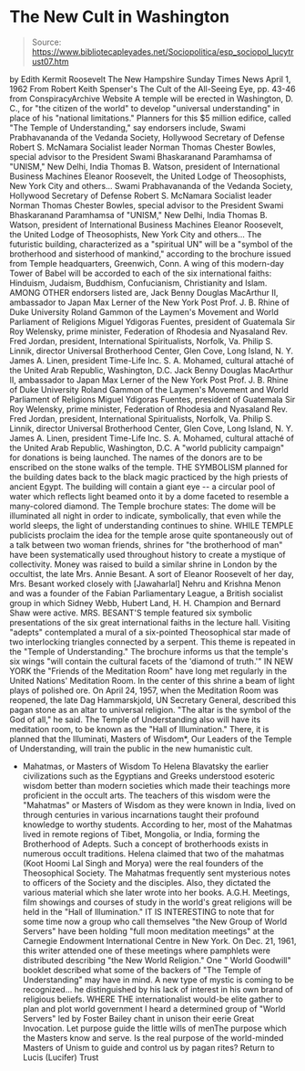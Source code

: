 # The New Cult in Washington

> Source: https://www.bibliotecapleyades.net/Sociopolitica/esp_sociopol_lucytrust07.htm

by Edith Kermit Roosevelt
The New Hampshire Sunday Times News
April 1, 1962 From Robert Keith Spenser's The Cult of the All-Seeing Eye, pp. 43-46
from ConspiracyArchive Website
A temple will be erected in Washington, D. C., for "the citizen of the world" to develop "universal understanding" in place of his "national limitations." Planners for this $5 million edifice, called "The Temple of Understanding," say endorsers include,
Swami Prabhavananda of the Vedanda Society, Hollywood Secretary of Defense Robert S. McNamara Socialist leader Norman Thomas Chester Bowles, special advisor to the President Swami Bhaskaranand Paramhamsa of "UNISM," New Delhi, India Thomas B. Watson, president of International Business Machines Eleanor Roosevelt, the United Lodge of Theosophists, New York City and others...
Swami Prabhavananda of the Vedanda Society, Hollywood
Secretary of Defense Robert S. McNamara
Socialist leader Norman Thomas
Chester Bowles, special advisor to the President
Swami Bhaskaranand Paramhamsa of "UNISM," New Delhi, India
Thomas B. Watson, president of International Business Machines
Eleanor Roosevelt, the United Lodge of Theosophists, New York City
and others...
The futuristic building, characterized as a "spiritual UN" will be a "symbol of the brotherhood and sisterhood of mankind," according to the brochure issued from Temple headquarters, Greenwich, Conn. A wing of this modern-day Tower of Babel will be accorded to each of the six international faiths: Hinduism, Judaism, Buddhism, Confucianism, Christianity and Islam. AMONG OTHER endorsers listed are,
Jack Benny Douglas MacArthur II, ambassador to Japan Max Lerner of the New York Post Prof. J. B. Rhine of Duke University Roland Gammon of the Laymen's Movement and World Parliament of Religions Miguel Ydigoras Fuentes, president of Guatemala Sir Roy Welensky, prime minister, Federation of Rhodesia and Nyasaland Rev. Fred Jordan, president, International Spiritualists, Norfolk, Va. Philip S. Linnik, director Universal Brotherhood Center, Glen Cove, Long Island, N. Y. James A. Linen, president Time-Life Inc. S. A. Mohamed, cultural attaché of the United Arab Republic, Washington, D.C.
Jack Benny
Douglas MacArthur II, ambassador to Japan
Max Lerner of the New York Post
Prof. J. B. Rhine of Duke University
Roland Gammon of the Laymen's Movement and World Parliament of Religions
Miguel Ydigoras Fuentes, president of Guatemala
Sir Roy Welensky, prime minister, Federation of Rhodesia and Nyasaland
Rev. Fred Jordan, president, International Spiritualists, Norfolk, Va.
Philip S. Linnik, director Universal Brotherhood Center, Glen Cove, Long Island, N. Y.
James A. Linen, president Time-Life Inc.
S. A. Mohamed, cultural attaché of the United Arab Republic, Washington, D.C.
A "world publicity campaign" for donations is being launched. The names of the donors are to be enscribed on the stone walks of the temple. THE SYMBOLISM planned for the building dates back to the black magic practiced by the high priests of ancient Egypt. The building will contain a giant eye -- a circular pool of water which reflects light beamed onto it by a dome faceted to resemble a many-colored diamond. The Temple brochure states:
The dome will be illuminated all night in order to indicate, symbolically, that even while the world sleeps, the light of understanding continues to shine.
WHILE TEMPLE publicists proclaim the idea for the temple arose quite spontaneously out of a talk between two woman friends, shrines for "the brotherhood of man" have been systematically used throughout history to create a mystique of collectivity. Money was raised to build a similar shrine in London by the occultist, the late Mrs. Annie Besant. A sort of Eleanor Roosevelt of her day, Mrs. Besant worked closely with [Jawaharlal] Nehru and Krishna Menon and was a founder of the Fabian Parliamentary League, a British socialist group in which Sidney Webb, Hubert Land, H. H. Champion and Bernard Shaw were active. MRS. BESANT'S temple featured six symbolic presentations of the six great international faiths in the lecture hall. Visiting "adepts" contemplated a mural of a six-pointed Theosophical star made of two interlocking triangles connected by a serpent. This theme is repeated in the "Temple of Understanding." The brochure informs us that the temple's six wings "will contain the cultural facets of the 'diamond of truth.'" IN NEW YORK the "Friends of the Meditation Room" have long met regularly in the United Nations' Meditation Room. In the center of this shrine a beam of light plays of polished ore. On April 24, 1957, when the Meditation Room was reopened, the late Dag Hammarskjold, UN Secretary General, described this pagan stone as an altar to universal religion.
"The altar is the symbol of the God of all," he said.
The Temple of Understanding also will have its meditation room, to be known as the "Hall of Illumination." There, it is planned that the Illuminati, Masters of Wisdom*, Our Leaders of the Temple of Understanding, will train the public in the new humanistic cult.
* Mahatmas, or Masters of Wisdom To Helena Blavatsky the earlier civilizations such as the Egyptians and Greeks understood esoteric wisdom better than modern societies which made their teachings more proficient in the occult arts.
The teachers of this wisdom were the "Mahatmas" or Masters of Wisdom as they were known in India, lived on through centuries in various incarnations taught their profound knowledge to worthy students.
According to her, most of the Mahatmas lived in remote regions of Tibet, Mongolia, or India, forming the Brotherhood of Adepts. Such a concept of brotherhoods exists in numerous occult traditions. Helena claimed that two of the mahatmas (Koot Hoomi Lal Singh and Morya) were the real founders of the Theosophical Society. The Mahatmas frequently sent mysterious notes to officers of the Society and the disciples. Also, they dictated the various material which she later wrote into her books. A.G.H.
Meetings, film showings and courses of study in the world's great religions will be held in the "Hall of Illumination." IT IS INTERESTING to note that for some time now a group who call themselves "the New Group of World Servers" have been holding "full moon meditation meetings" at the Carnegie Endowment International Centre in New York. On Dec. 21, 1961, this writer attended one of these meetings where pamphlets were distributed describing "the New World Religion."
One " World Goodwill" booklet described what some of the backers of "The Temple of Understanding" may have in mind.
A new type of mystic is coming to be recognized... he distinguished by his lack of interest in his own brand of religious beliefs.
WHERE THE internationalist would-be elite gather to plan and plot world government I heard a determined group of "World Servers" led by Foster Bailey chant in unison their eerie Great Invocation.
Let purpose guide the little wills of menThe purpose which the Masters know and serve.
Is the real purpose of the world-minded Masters of Unism to guide and control us by pagan rites?
Return to Lucis (Lucifer) Trust
